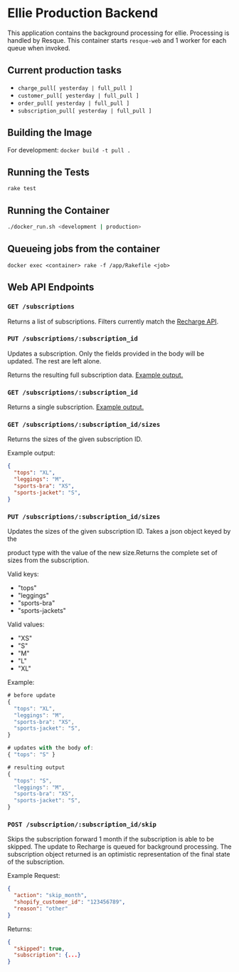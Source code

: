 # Ellie Production Backend

This application contains the background processing for ellie. Processing is
handled by Resque. This container starts `resque-web` and 1 worker for each
queue when invoked.

## Current production tasks

* `charge_pull[ yesterday | full_pull ]`
* `customer_pull[ yesterday | full_pull ]`
* `order_pull[ yesterday | full_pull ]`
* `subscription_pull[ yesterday | full_pull ]`

## Building the Image
For development:
`docker build -t pull .`

## Running the Tests
`rake test`

## Running the Container
```bash
./docker_run.sh <development | production>
```

## Queueing jobs from the container

`docker exec <container> rake -f /app/Rakefile <job>`

## Web API Endpoints

### `GET /subscriptions`

Returns a list of subscriptions. Filters currently match the
[Recharge API](https://developer.rechargepayments.com/#list-subscriptions).

### `PUT /subscriptions/:subscription_id`

Updates a subscription. Only the fields provided in the body will be updated.
The rest are left alone.

Returns the resulting full subscription data. [Example
output.](docs/subscription_example.json)

### `GET /subscriptions/:subscription_id`

Returns a single subscription.
[Example output.](docs/subscription_example.json)


### `GET /subscriptions/:subscription_id/sizes`

Returns the sizes of the given subscription ID.

Example output:
```json
{
  "tops": "XL",
  "leggings": "M",
  "sports-bra": "XS",
  "sports-jacket": "S",
}
```

### `PUT /subscriptions/:subscription_id/sizes`

Updates the sizes of the given subscription ID. Takes a json object keyed by the

product type with the value of the new size.Returns the complete set of
sizes from the subscription.

Valid keys:
* "tops"
* "leggings"
* "sports-bra"
* "sports-jackets"

Valid values:
* "XS"
* "S"
* "M"
* "L"
* "XL"

Example:

```javascript
# before update
{
  "tops": "XL",
  "leggings": "M",
  "sports-bra": "XS",
  "sports-jacket": "S",
}

# updates with the body of:
{ "tops": "S" }

# resulting output
{
  "tops": "S",
  "leggings": "M",
  "sports-bra": "XS",
  "sports-jacket": "S",
}
```

### `POST /subscription/:subscription_id/skip`

Skips the subscription forward 1 month if the subscription is able to be
skipped. The update to Recharge is queued for background processing. The
subscription object returned is an optimistic representation of the final state
of the subscription.

Example Request:
```json
{
  "action": "skip_month",
  "shopify_customer_id": "123456789",
  "reason": "other"
}
```

Returns:
```json
{
  "skipped": true,
  "subscription": {...}
}
```


